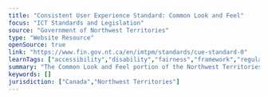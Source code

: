 ```yaml
---
title: "Consistent User Experience Standard: Common Look and Feel"
focus: "ICT Standards and Legislation"
source: "Government of Northwest Territories"
type: "Website Resource"
openSource: true
link: "https://www.fin.gov.nt.ca/en/imtpm/standards/cue-standard-0"
learnTags: ["accessibility","disability","fairness","framework","regulation","government","canadianLandscape","ict"]
summary: "The Common Look and Feel portion of the Northwest Territories' Consistent User Experience Standard."
keywords: []
jurisdiction: ["Canada","Northwest Territories"]
---
```

